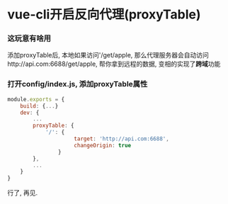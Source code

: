 # vue-cli开启反向代理(proxyTable)

### 这玩意有啥用
添加proxyTable后, 本地如果访问'/get/apple, 那么代理服务器会自动访问http://api.com:6688/get/apple, 帮你拿到远程的数据, 变相的实现了**跨域**功能

### 打开config/index.js, 添加proxyTable属性
```Javascript
module.exports = {
    build: {...}
    dev: {
       	...
        proxyTable: {
	        '/': {
	                 target: 'http://api.com:6688',
	                 changeOrigin: true
	            }
        },
       	...
    }
}

```
行了, 再见.
